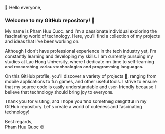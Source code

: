 👋 Hello everyone,

### Welcome to my GitHub repository! 🌟

My name is Pham Huu Quoc, and I'm a passionate individual exploring the fascinating world of technology. Here, you'll find a collection of my projects and ideas that I've been working on.

Although I don't have professional experience in the tech industry yet, I'm constantly learning and developing my skills. I am currently pursuing my studies at Lac Hong University, where I dedicate my time to self-learning and researching various technologies and programming languages.

On this GitHub profile, you'll discover a variety of projects 🚀, ranging from mobile applications to fun games, and other useful tools. I strive to ensure that my source code is easily understandable and user-friendly because I believe that technology should bring joy to everyone.

Thank you for visiting, and I hope you find something delightful in my GitHub repository. Let's create a world of cuteness and fascinating technology!

Best regards,  
Pham Huu Quoc 😊
